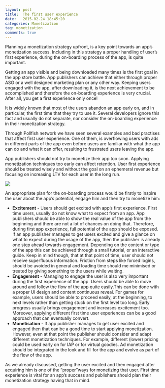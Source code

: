 ```yaml
---
layout: post
title:  The first user experience
date:   2015-02-24 18:45:20
categories: Monetization
tag: monetization
comments: true
---
```

Planning a monetization strategy upfront, is a key point towards an app’s monetization success. Including in this strategy a proper handling of user’s first experience, during the on-boarding process of the app, is quite important.

Getting an app visible and being downloaded many times is the first goal in the app store battle. App publishers can achieve that either through proper ASO or a well designed marketing plan or any other way. Keeping users engaged with the app, after downloading it, is the next achievement to be accomplished and therefore the on-boarding experience is very crucial. After all, you get a first experience only once!

It is widely known that most of the users abandon an app early on, and in particular, the first time that they try to use it. Several developers ignore this fact and usually do not separate, nor consider the on-boarding experience in their monetization strategy.

Through Pollfish network we have seen several examples and bad practises that affect first user experience. One of them, is overflowing users with ads in different parts of the app even before users are familiar with what the app can do and what it can offer, resulting to frustrated users leaving the app.

App publishers should not try to monetize their app too soon. Applying monetization techniques too early can affect retention. User first experience should be treated wisely and without the goal on an ephemeral revenue but focusing on increasing LTV for each user in the long run.

<img src="{{ site.baseurl }}/images/monetization/first_exp.png">

An appropriate plan for the on-boarding process would be firstly to inspire the user about the app’s potential, engage him and then try to monetize him:

<ul>
<li><b>Excitement</b> - Users should get excited with app’s first experience. First time users, usually do not know what to expect from an app. App publishers should be able to show the real value of the app from the beginning and there are not a lot of chances on doing that. Therefore, during first app experience, full potential of the app should be exposed. If an app publisher manages to get users excited and give a glance on what to expect during the usage of the app, then the publisher is already one step ahead towards engagement. Depending on the content or type of the app this can be achieved through a small tutorial, or an interactive guide. Keep in mind though, that at that point of time, user should not receive superfluous information. Friction from steps like forced logins, should be avoided in general and loading time should me minimised or treated by giving something to the users while waiting.</li>
<li><b>Engagement</b> - Managing to engage the user is also very important during the first experience of the app. Users should be able to move around and follow the flow of the app quite easily.This can be done with a proper UI design and content continuous reveal. For games for example, users should be able to proceed easily, at the beginning, to next levels rather than getting stuck on the first level too long. Early progress usually brings engagement and increases excitement too. Moreover, applying different first time user experiences can be a good approach that can eventually convert.</li>
<li><b>Monetisation</b> - If app publisher manages to get user excited and engaged then that can be a good time to start applying monetization. However, even at that point the publisher should consider and adapt different monetization techniques. For example, different (lower) pricing could be used early on for IAP or for virtual goodies. Ad monetization should be integrated in the look and fill for the app and evolve as part of the flow of the app.</li>
</ul>

As we already discussed, getting the user excited and then engaged after acquiring him is one of the “proper”ways for monetizing that user. First time experience is vital for an app’s success and publishers should plan their monetization strategy having that in mind.